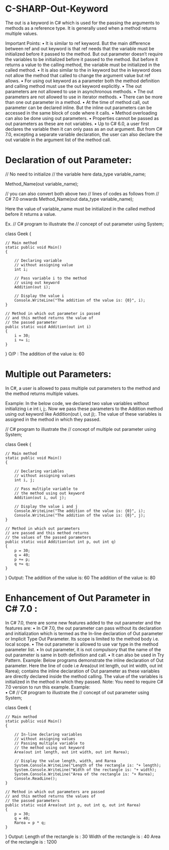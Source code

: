 # C-SHARP-Out-Keyword

The out is a keyword in C# which is used for the passing the arguments to methods as a reference type. It is generally used when a method returns multiple values.

Important Points:
•	It is similar to ref keyword. But the main difference between ref and out keyword is that ref needs that the variable must be initialized before it passed to the method. But out parameter doesn’t require the variables to be initialized before it passed to the method. But before it returns a value to the calling method, the variable must be initialized in the called method.
•	It is also similar to the in keyword but the in keyword does not allow the method that called to change the argument value but ref allows.
•	For using out keyword as a parameter both the method definition and calling method must use the out keyword explicitly.
•	The out parameters are not allowed to use in asynchronous methods.
•	The out parameters are not allowed to use in iterator methods.
•	There can be more than one out parameter in a method.
•	At the time of method call, out parameter can be declared inline. But the inline out parameters can be accessed in the same block of code where it calls.
•	Method overloading can also be done using out parameters.
•	Properties cannot be passed as out parameters as these are not variables.
•	Up to C# 6.0, a user first declares the variable then it can only pass as an out argument. But from C# 7.0, excepting a separate variable declaration, the user can also declare the out variable in the argument list of the method call.

# Declaration of out Parameter:  
// No need to initialize 
// the variable here
data_type variable_name;

Method_Name(out variable_name);

// you can also convert both above two 
// lines of codes as follows from
//  C# 7.0 onwards
Method_Name(out data_type variable_name);

Here the value of variable_name must be initialized in the called method before it returns a value. 

Ex.
// C# program to illustrate the
// concept of out parameter
using System;
 
class Geek {
 
    // Main method
    static public void Main()
    {
 
        // Declaring variable
        // without assigning value
        int i;
 
        // Pass variable i to the method
        // using out keyword
        Addition(out i);
 
        // Display the value i
        Console.WriteLine("The addition of the value is: {0}", i);
    }
 
    // Method in which out parameter is passed
    // and this method returns the value of
    // the passed parameter
    public static void Addition(out int i)
    {
        i = 30;
        i += i;
    }
}
 O/P : The addition of the value is: 60

# Multiple out Parameters: 
In C#, a user is allowed to pass multiple out parameters to the method and the method returns multiple values. 

Example: In the below code, we declared two value variables without initializing i.e int i, j;. Now we pass these parameters to the Addition method using out keyword like Addition(out i, out j);. The value of these variables is assigned in the method in which they passed. 

// C# program to illustrate the
// concept of multiple out parameter
using System;
 
class Geek {
 
    // Main method
    static public void Main()
    {
 
        // Declaring variables
        // without assigning values
        int i, j;
 
        // Pass multiple variable to
        // the method using out keyword
        Addition(out i, out j);
 
        // Display the value i and j
        Console.WriteLine("The addition of the value is: {0}", i);
        Console.WriteLine("The addition of the value is: {0}", j);
    }
 
    // Method in which out parameters
    // are passed and this method returns
    // the values of the passed parameters
    public static void Addition(out int p, out int q)
    {
        p = 30;
        q = 40;
        p += p;
        q += q;
    }
}
Output: 
The addition of the value is: 60
The addition of the value is: 80
 
# Enhancement of Out Parameter in C# 7.0 : 
In C# 7.0, there are some new features added to the out parameter and the features are: 
•	In C# 7.0, the out parameter can pass without its declaration and initialization which is termed as the In-line declaration of Out parameter or Implicit Type Out Parameter. Its scope is limited to the method body i.e. local scope.
•	The out parameter is allowed to use var type in the method parameter list.
•	In out parameter, it is not compulsory that the name of the out parameter is same in both definition and call.
•	It can also be used in Try Pattern.
Example: Below programs demonstrate the inline declaration of Out parameter. Here the line of code i.e Area(out int length, out int width, out int Rarea); contains the inline declaration of Out parameter as these variables are directly declared inside the method calling. The value of the variables is initialized in the method in which they passed.
Note: You need to require C# 7.0 version to run this example.
Example:  
•	C#
// C# program to illustrate the
// concept of out parameter
using System;
 
class Geek
{
 
    // Main method
    static public void Main()
    {
 
        // In-line declaring variables
        // without assigning values
        // Passing multiple variable to
        // the method using out keyword
        Area(out int length, out int width, out int Rarea);
 
        // Display the value length, width, and Rarea
        System.Console.WriteLine("Length of the rectangle is: "+ length);
        System.Console.WriteLine("Width of the rectangle is: "+ width);
        System.Console.WriteLine("Area of the rectangle is: "+ Rarea);
        Console.ReadLine();
    }
 
    // Method in which out parameters are passed
    // and this method returns the values of
    // the passed parameters
    public static void Area(out int p, out int q, out int Rarea)
    {
        p = 30;
        q = 40;
        Rarea = p * q;
    }
}
Output: 
Length of the rectangle is  : 30
Width of the rectangle is : 40
Area of the rectangle is : 1200


